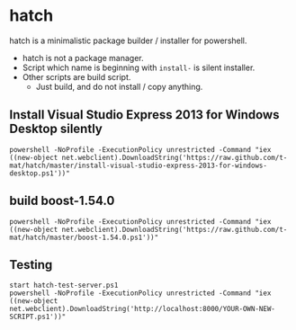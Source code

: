 ﻿# hatch

hatch is a minimalistic package builder / installer for powershell.

 - hatch is not a package manager.
 - Script which name is beginning with `install-` is silent installer.
 - Other scripts are build script.
   - Just build, and do not install / copy anything.


## Install Visual Studio Express 2013 for Windows Desktop silently

```
powershell -NoProfile -ExecutionPolicy unrestricted -Command "iex ((new-object net.webclient).DownloadString('https://raw.github.com/t-mat/hatch/master/install-visual-studio-express-2013-for-windows-desktop.ps1'))"
```


## build boost-1.54.0

```
powershell -NoProfile -ExecutionPolicy unrestricted -Command "iex ((new-object net.webclient).DownloadString('https://raw.github.com/t-mat/hatch/master/boost-1.54.0.ps1'))"
```


## Testing

```
start hatch-test-server.ps1
powershell -NoProfile -ExecutionPolicy unrestricted -Command "iex ((new-object net.webclient).DownloadString('http://localhost:8000/YOUR-OWN-NEW-SCRIPT.ps1'))"
```
